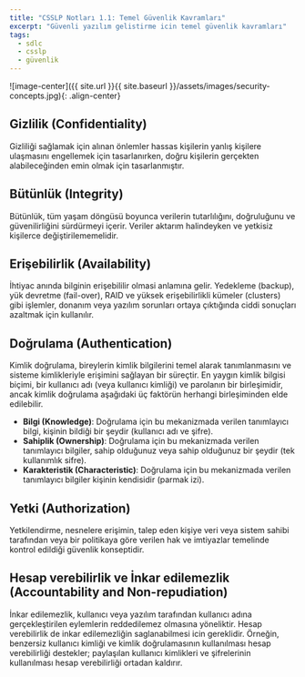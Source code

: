 ```yaml
---
title: "CSSLP Notları 1.1: Temel Güvenlik Kavramları"
excerpt: "Güvenli yazılım gelistirme icin temel güvenlik kavramları"
tags: 
  - sdlc
  - csslp
  - güvenlik
---
```


![image-center]({{ site.url }}{{ site.baseurl }}/assets/images/security-concepts.jpg){: .align-center}

## Gizlilik (Confidentiality)

Gizliliği sağlamak için alınan önlemler hassas kişilerin yanlış kişilere ulaşmasını engellemek için tasarlanırken, doğru kişilerin gerçekten alabileceğinden emin olmak için tasarlanmıştır.

## Bütünlük (Integrity)

Bütünlük, tüm yaşam döngüsü boyunca verilerin tutarlılığını, doğruluğunu ve güvenilirliğini sürdürmeyi içerir. Veriler aktarım halindeyken ve yetkisiz kişilerce değiştirilememelidir.

## Erişebilirlik (Availability)

İhtiyac anında bilginin erişebililir olmasi anlamına gelir. Yedekleme (backup), yük devretme (fail-over), RAID ve yüksek erişebilirlikli kümeler (clusters) gibi işlemler, donanım veya yazılım sorunları ortaya çıktığında ciddi sonuçları azaltmak için kullanılır.

## Doğrulama (Authentication)

Kimlik doğrulama, bireylerin kimlik bilgilerini temel alarak tanımlanmasını ve sisteme kimlikleriyle erişimini sağlayan bir süreçtir. En yaygın kimlik bilgisi biçimi, bir kullanıcı adı (veya kullanıcı kimliği) ve parolanın bir birleşimidir, ancak kimlik doğrulama aşağıdaki üç faktörün herhangi birleşiminden elde edilebilir.

- **Bilgi (Knowledge)**: Doğrulama için bu mekanizmada verilen tanımlayıcı bilgi, kişinin bildiği bir şeydir (kullanıcı adı ve şifre).
- **Sahiplik (Ownership)**: Doğrulama için bu mekanizmada verilen tanımlayıcı bilgiler, sahip olduğunuz veya sahip olduğunuz bir şeydir (tek kullanımlık sifre).
- **Karakteristik (Characteristic)**: Doğrulama için bu mekanizmada verilen tanımlayıcı bilgiler kişinin kendisidir (parmak izi).

## Yetki (Authorization)

Yetkilendirme, nesnelere erişimin, talep eden kişiye veri veya sistem sahibi tarafından veya bir politikaya göre verilen hak ve imtiyazlar temelinde kontrol edildiği güvenlik konseptidir.

## Hesap verebilirlik ve İnkar edilemezlik (Accountability and Non-repudiation)

İnkar edilemezlik, kullanıcı veya yazılım tarafından kullanıcı adına gerçekleştirilen eylemlerin reddedilemez olmasına yöneliktir. Hesap verebilirlik de inkar edilemezliğin saglanabilmesi icin gereklidir.
Örneğin, benzersiz kullanıcı kimliği ve kimlik doğrulamasının kullanılması hesap verebilirliği destekler; paylaşılan kullanıcı kimlikleri ve şifrelerinin kullanılması hesap verebilirliği ortadan kaldırır.
